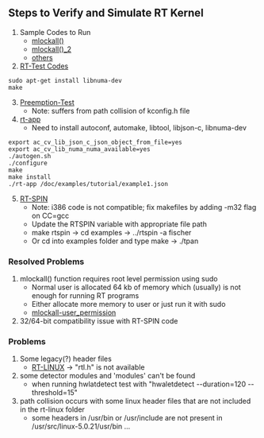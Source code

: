 ## Steps to Verify and Simulate RT Kernel

1. Sample Codes to Run
	* [mlockall()](https://wiki.linuxfoundation.org/realtime/documentation/howto/applications/memory/mlockall_globals_sample?s[]=major&s[]=page&s[]=fault)
	* [mlockall()_2](https://wiki.linuxfoundation.org/realtime/documentation/howto/applications/application_base)	
	* [others](https://wiki.linuxfoundation.org/realtime/documentation/howto/applications/application_base)
2. [RT-Test Codes](https://git.kernel.org/pub/scm/linux/kernel/git/clrkwllms/rt-tests.git/)
```
sudo apt-get install libnuma-dev
make
```
3. [Preemption-Test](https://rt.wiki.kernel.org/index.php/Preemption_Test)
	* Note: suffers from path collision of kconfig.h file
4. [rt-app](https://github.com/scheduler-tools/rt-app)
	* Need to install autoconf, automake, libtool, libjson-c, libnuma-dev
```
export ac_cv_lib_json_c_json_object_from_file=yes
export ac_cv_lib_numa_numa_available=yes
./autogen.sh
./configure
make
make install
./rt-app /doc/examples/tutorial/example1.json
```
5. [RT-SPIN](http://www-verimag.imag.fr/~tripakis/rtspin.html)
	* Note: i386 code is not compatible; fix makefiles by adding -m32 flag on CC=gcc
	* Update the RTSPIN variable with appropriate file path
	* make rtspin -> cd examples -> ../rtspin -a fischer
	* Or cd into examples folder and type make -> ./tpan


### Resolved Problems
1. mlockall() function requires root level permission using sudo
	* Normal user is allocated 64 kb of memory which (usually) is not enough for running RT programs
	* Either allocate more memory to user or just run it with sudo
	* [mlockall-user_permission](https://stackoverflow.com/questions/46978524/mlockall-cannot-allocate-memory)
2. 32/64-bit compatibility issue with RT-SPIN code


### Problems
1. Some legacy(?) header files
	* [RT-LINUX](https://www.tldp.org/HOWTO/RTLinux-HOWTO-4.html) -> "rtl.h" is not available
2. some detector modules and 'modules' can't be found
	* when running hwlatdetect test with "hwaletdetect --duration=120 --threshold=15"
3. path collision occurs with some linux header files that are not included in the rt-linux folder
	* some headers in /usr/bin or /usr/include are not present in /usr/src/linux-5.0.21/usr/bin ...

